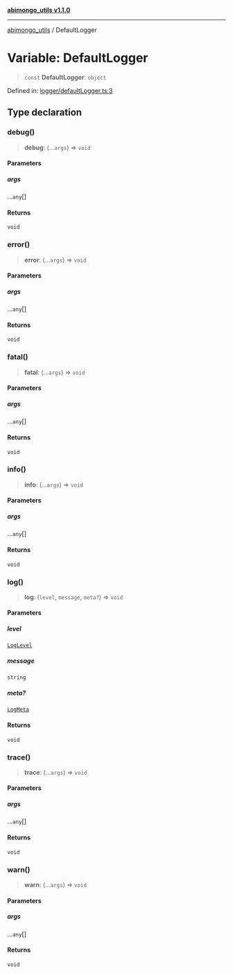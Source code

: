 [**abimongo_utils v1.1.0**](../README.md)

***

[abimongo_utils](../README.md) / DefaultLogger

# Variable: DefaultLogger

> `const` **DefaultLogger**: `object`

Defined in: [logger/defaultLogger.ts:3](https://github.com/NodEm9/abimongo_utils/blob/ee68e61821a92d10b78d3ea90016374fc2d4aef0/src/logger/defaultLogger.ts#L3)

## Type declaration

### debug()

> **debug**: (...`args`) => `void`

#### Parameters

##### args

...`any`[]

#### Returns

`void`

### error()

> **error**: (...`args`) => `void`

#### Parameters

##### args

...`any`[]

#### Returns

`void`

### fatal()

> **fatal**: (...`args`) => `void`

#### Parameters

##### args

...`any`[]

#### Returns

`void`

### info()

> **info**: (...`args`) => `void`

#### Parameters

##### args

...`any`[]

#### Returns

`void`

### log()

> **log**: (`level`, `message`, `meta?`) => `void`

#### Parameters

##### level

[`LogLevel`](../type-aliases/LogLevel.md)

##### message

`string`

##### meta?

[`LogMeta`](../interfaces/LogMeta.md)

#### Returns

`void`

### trace()

> **trace**: (...`args`) => `void`

#### Parameters

##### args

...`any`[]

#### Returns

`void`

### warn()

> **warn**: (...`args`) => `void`

#### Parameters

##### args

...`any`[]

#### Returns

`void`
